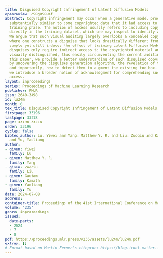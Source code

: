 ```yaml
---
title: Disguised Copyright Infringement of Latent Diffusion Models
openreview: q5Bg858Hef
abstract: Copyright infringement may occur when a generative model produces samples
  substantially similar to some copyrighted data that it had access to during the
  training phase. The notion of access usually refers to including copyrighted samples
  directly in the training dataset, which one may inspect to identify an infringement.
  We argue that such visual auditing largely overlooks a concealed copyright infringement,
  where one constructs a disguise that looks drastically different from the copyrighted
  sample yet still induces the effect of training Latent Diffusion Models on it. Such
  disguises only require indirect access to the copyrighted material and cannot be
  visually distinguished, thus easily circumventing the current auditing tools. In
  this paper, we provide a better understanding of such disguised copyright infringement
  by uncovering the disguises generation algorithm, the revelation of the disguises,
  and importantly, how to detect them to augment the existing toolbox. Additionally,
  we introduce a broader notion of acknowledgment for comprehending such indirect
  access.
layout: inproceedings
series: Proceedings of Machine Learning Research
publisher: PMLR
issn: 2640-3498
id: lu24m
month: 0
tex_title: Disguised Copyright Infringement of Latent Diffusion Models
firstpage: 33196
lastpage: 33218
page: 33196-33218
order: 33196
cycles: false
bibtex_author: Lu, Yiwei and Yang, Matthew Y. R. and Liu, Zuoqiu and Kamath, Gautam
  and Yu, Yaoliang
author:
- given: Yiwei
  family: Lu
- given: Matthew Y. R.
  family: Yang
- given: Zuoqiu
  family: Liu
- given: Gautam
  family: Kamath
- given: Yaoliang
  family: Yu
date: 2024-07-08
address:
container-title: Proceedings of the 41st International Conference on Machine Learning
volume: '235'
genre: inproceedings
issued:
  date-parts:
  - 2024
  - 7
  - 8
pdf: https://proceedings.mlr.press/v235/assets/lu24m/lu24m.pdf
extras: []
# Format based on Martin Fenner's citeproc: https://blog.front-matter.io/posts/citeproc-yaml-for-bibliographies/
---
```

